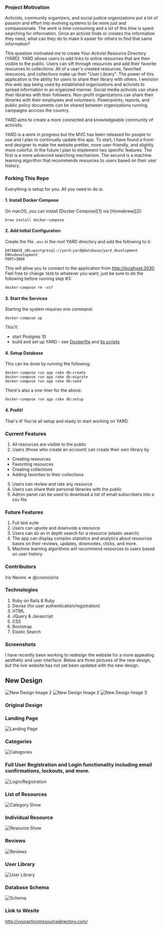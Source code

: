 ### Project Motivation
Activists, community organizers, and social justice organizations put a lot of passion and effort into evolving systems to be more just and compassionate. The work is time consuming and a lot of this time is spent searching for information. Once an activist finds or creates the information they need, what can they do to make it easier for others to find that same information? 

This question motivated me to create Your Activist Resource Directory (YARD). YARD allows users to add links to online resources that are then visible to the public. Users can sift through resources and add their favorite resources to collections. All of a user's created resources, favorited resources, and collections make up their "User Library".  The power of this application is the ability for users to share their library with others. I envision this web app being used by established organizations and activists to spread information in an organized manner. Social media activists can share their libraries with their followers. Non-profit organizations can share their libraries with their employees and volunteers. Powerpoints, reports, and public policy documents can be shared between organizations running campaigns accross the country.

YARD aims to create a more connected and knowledgeable community of activists.  

YARD is a work in progress but the MVC has been released for people to use and I plan to continually update this app. To start, I have found a front-end designer to make the website prettier, more user-friendly, and slightly more colorful. In the future I plan to implement two specific features. The first is a more advanced searching mechanism. The second is a machine learning algorithm that recommends resources to users based on their user history. 


### Forking This Repo
Everything is setup for you. All you need to do is:

#### 1. Install Docker Compose
On macOS, you can install [Docker Compose][1] via [Homebrew][2]:

```
brew install docker-compose
```

#### 2. Add Initial Configuration
Create the file `.env` in the root YARD directory and
add the following to it:

```
DATABASE_URL=postgresql://yard:yard@database/yard_development
ENV=development
PORT=3000
```

This will allow you to connect to the application from <http://localhost:3030>.
Feel free to change `3030` to whatever you want; just be sure to do the following
before running step #3:

```
docker-compose rm -vsf
```

#### 3. Start the Services
Starting the system requires one command:

```
docker-compose up
```

This'll:

  * start Postgres 10
  * build and set up YARD - see [Dockerfile](./Dockerfile) and [its scripts](./docker)

#### 4. Setup Database
This can be done by running the following:

```
docker-compose run app rake db:create
docker-compose run app rake db:migrate
docker-compose run app rake db:seed
```

There's also a one-liner for the above:

```
docker-compose run app rake db:setup
```

#### 4. Profit!
That's it! You're all setup and ready to start working on YARD.


### Current Features
1. All resources are visible to the public
2. Users (those who create an account) can create their own library by 
  * Creating resources
  * Favoriting resources
  * Creating collections
  * Adding favorites to their collections

3. Users can review and rate any resource
4. Users can share their personal libraries with the public  
5. Admin panel can be used to download a list of email subscribers into a csv file 

### Future Features
1. Full test suite
2. Users can upvote and downvote a resource
4. Users can do an in depth search for a resource (elastic search)
5. The app can display complex statistics and analytics about resources bases on their reviews, updates, downvotes, clicks, and more. 
6. Machine learning algorithms will recommend resources to users based on user history

### Contributors
Iris Nevins => @cosmosiris

### Technologies 
1. Ruby on Rails & Ruby
2. Devise (for user authentication/registration)
3. HTML
4. JQuery & Javascript
5. CSS
6. Bootstrap
7. Elastic Search 

### Screenshots
I have recently been working to redesign the website for a more appealing aesthetic and user interface. Below are three pictures of the new design, but the live website has not yet been updated with the new design. 
## New Design
![New Design Image 2](https://raw.githubusercontent.com/cosmosiris/activist-resource-directory/development/public/github-images/updated-design-1.png)
![New Design Image 2](https://raw.githubusercontent.com/cosmosiris/activist-resource-directory/development/public/github-images/updated-design-2.png)
![New Design Image 3](https://raw.githubusercontent.com/cosmosiris/activist-resource-directory/development/public/github-images/updated-design-3.png)
### Original Design
### Landing Page
![Landing Page](https://raw.githubusercontent.com/cosmosiris/activist-resource-directory/development/public/github-images/yard-landing-page.png)
### Categories
![Categories](https://raw.githubusercontent.com/cosmosiris/activist-resource-directory/development/public/github-images/yard-categories.png)
### Full User Registration and Login functionality including email confirmations, lockouts, and more. 
![Login/Registration](https://raw.githubusercontent.com/cosmosiris/activist-resource-directory/development/public/github-images/yard-login-registration.png)
### List of Resources
![Category Show](https://raw.githubusercontent.com/cosmosiris/activist-resource-directory/development/public/github-images/yard-resource-list.png)
### Individual Resource
![Resource Show](https://raw.githubusercontent.com/cosmosiris/activist-resource-directory/development/public/github-images/yard-resource-show.png)
### Reviews
![Reviews](https://raw.githubusercontent.com/cosmosiris/activist-resource-directory/development/public/github-images/yard-review.png)
### User Library
![User Library](https://raw.githubusercontent.com/cosmosiris/activist-resource-directory/development/public/github-images/yard-user-library.png)

### Database Schema 
![Schema](https://raw.githubusercontent.com/cosmosiris/activist-resource-directory/development/public/github-images/yard-schema.png)

### Link to Wesite
http://youractivistresourcedirectory.com/
